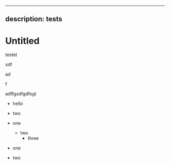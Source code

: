 ***

## description: tests

# Untitled

testet

sdf

ad

f

adffgsdfgdfsgt

*   hello

*   two

<!---->

*   one
    *   two
        *   three

*   one

*   two
